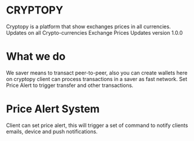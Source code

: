# CRYPTOPY
Cryptopy is a platform that show exchanges prices in all currencies.
Updates on all Crypto-currencies Exchange Prices Updates version 1.0.0

# What we do
We saver means to transact peer-to-peer, also you can create wallets here on cryptopy client can process transactions
in a saver as fast network. Set Price Alert to trigger transfer and other transactions.  

# Price Alert System
Client can set price alert, this will trigger a set of command to notify clients emails, device and push notifications.
